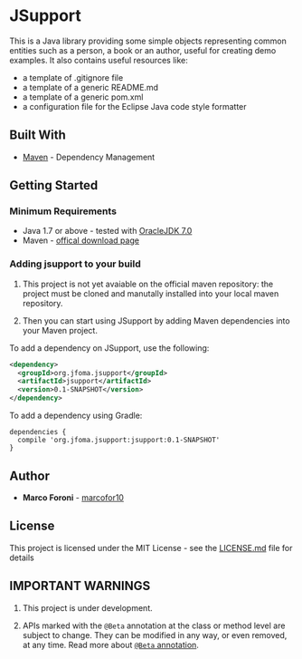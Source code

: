 # JSupport

This is a Java library providing some simple objects representing common entities such as a person, a book or an author, useful for creating demo examples. It also contains useful resources like:

* a template of .gitignore file
* a template of a generic README.md
* a template of a generic pom.xml
* a configuration file for the Eclipse Java code style formatter  

## Built With

* [Maven](https://maven.apache.org) - Dependency Management

## Getting Started

### Minimum Requirements

* Java 1.7 or above - tested with [OracleJDK 7.0](http://www.oracle.com/technetwork/java/javase/downloads/java-archive-downloads-javase7-521261.html)
* Maven - [offical download page](https://maven.apache.org/download.cgi)

### Adding jsupport to your build

1. This project is not yet avaiable on the official maven repository: the project must be cloned and manutally installed into your local maven repository.

1. Then you can start using JSupport by adding Maven dependencies into your Maven project.

To add a dependency on JSupport, use the following:
```xml
<dependency>
  <groupId>org.jfoma.jsupport</groupId>
  <artifactId>jsupport</artifactId>
  <version>0.1-SNAPSHOT</version>
</dependency>
```

To add a dependency using Gradle:
```
dependencies {
  compile 'org.jfoma.jsupport:jsupport:0.1-SNAPSHOT'
}
```

## Author

* **Marco Foroni** - [marcofor10](https://github.com/marcofor10)

## License

This project is licensed under the MIT License - see the [LICENSE.md](https://github.com/marcofor10/jsupport/blob/master/LICENSE) file for details


## IMPORTANT WARNINGS

1. This project is under development.

1. APIs marked with the `@Beta` annotation at the class or method level
are subject to change. They can be modified in any way, or even
removed, at any time. Read more about [`@Beta` annotation](https://github.com/google/guava#important-warnings).
